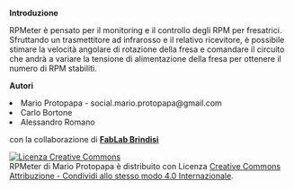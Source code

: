 <p><b>Introduzione</b></p>
RPMeter è pensato per il monitoring e il controllo degli RPM per fresatrici. Sfruttando un trasmettitore ad infrarosso e il relativo ricevitore, è possibile stimare la velocità angolare di rotazione della fresa e comandare il circuito che andrà a variare la tensione di alimentazione della fresa per ottenere il numero di RPM stabiliti.

<p><b>Autori</b></p>
<li>Mario Protopapa - social.mario.protopapa@gmail.com</li>
<li>Carlo Bortone</li>
<li>Alessandro Romano</li>

con la collaborazione di <b><a href="http://www.fablabrindisi.com/">FabLab Brindisi</b>

<a rel="license" href="http://creativecommons.org/licenses/by-sa/4.0/"><img alt="Licenza Creative Commons" style="border-width:0" src="https://i.creativecommons.org/l/by-sa/4.0/88x31.png" /></a><br /><span xmlns:dct="http://purl.org/dc/terms/" property="dct:title">RPMeter</span> di <span xmlns:cc="http://creativecommons.org/ns#" property="cc:attributionName">Mario Protopapa</span> è distribuito con Licenza <a rel="license" href="http://creativecommons.org/licenses/by-sa/4.0/">Creative Commons Attribuzione - Condividi allo stesso modo 4.0 Internazionale</a>.
